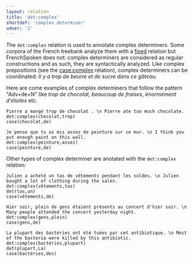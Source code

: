 ```yaml
---
layout: relation
title: 'det:complex'
shortdef: 'complex determiner'
udver: '2'
---
```


The `det:complex` relation is used to annotate complex determiners. Some corpora of the French treebank analyze them with a [fixed]() relation but FrenchSpoken does not: complex determiners are considered as regular constructions and as such, they are syntactically analyzed.
Like complex prepositions (see the [case:complex]() relation), complex determiners can be coordinated: _Il y a trop de beurre et de sucre dans ce gâteau._

Here are come examples of complex determiners that follow the pattern "Adv+de+N" like _trop de chocolat_, _beaucoup de fraises_, _énormément d'étoiles_ etc. 

~~~ sdparse
Pierre a mangé trop de chocolat . \n Pierre ate too much chocolate.
det:complex(chocolat,trop)
case(chocolat,de)
~~~

~~~ sdparse
Je pense que tu as mis assez de peinture sur ce mur. \n I think you put enough paint on this wall.
det:complex(peinture,assez)
case(peinture,de)
~~~ 

Other types of complex determiner are anotated with the `det:complex` relation:

~~~ sdparse
Julien a acheté un tas de vêtements pendant les soldes. \n Julien bought a lot of clothing during the sales.
det:complex(vêtements,tas)
det(tas,un)
case(vêtements,de)
~~~ 

~~~ sdparse
Hier soir, plein de gens étaient présents au concert d'hier soir. \n Many people attended the concert yesterday night.
det:complex(gens,plein)
case(gens,de)
~~~ 

~~~ sdparse
La plupart des bactéries ont été tuées par cet antibiotique. \n Most of the bacteria were killed by this antibiotic.
det:complex(bactéries,plupart)
det(plupart,La)
case(bactéries,des)
~~~
